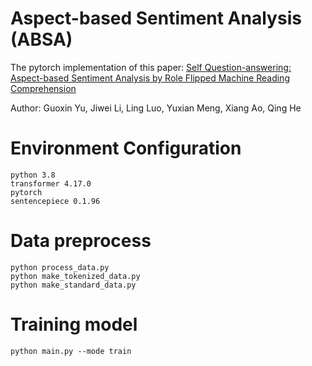 # Aspect-based Sentiment Analysis (ABSA)

The pytorch implementation of this paper: [Self Question-answering: Aspect-based Sentiment Analysis by Role Flipped Machine Reading Comprehension](https://aclanthology.org/2021.findings-emnlp.115/)

Author: Guoxin Yu, Jiwei Li, Ling Luo, Yuxian Meng, Xiang Ao, Qing He

# Environment Configuration
```
python 3.8
transformer 4.17.0
pytorch
sentencepiece 0.1.96
```

# Data preprocess

```
python process_data.py
python make_tokenized_data.py
python make_standard_data.py
```

# Training  model
```
python main.py --mode train
```
